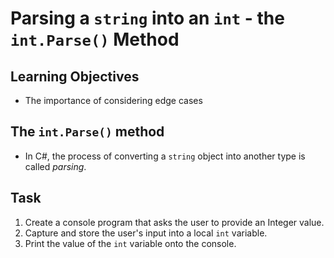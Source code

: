 # Parsing a `string` into an `int` - the `int.Parse()` Method

## Learning Objectives
- The importance of considering edge cases

## The `int.Parse()` method
- In C#, the process of converting a `string` object 
into another type is called <em>parsing</em>.

## Task
1. Create a console program that asks the user to 
provide an Integer value.
2. Capture and store the user's input into a local 
`int` variable.
3. Print the value of the `int` variable onto the 
console.